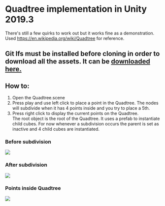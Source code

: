 # Quadtree implementation in Unity 2019.3
There's still a few quirks to work out but it works fine as a demonstration. Used https://en.wikipedia.org/wiki/Quadtree for reference.  
## **Git lfs must be installed before cloning in order to download all the assets.** It can be [downloaded here.](https://git-lfs.github.com/)
## How to:
1. Open the Quadtree.scene
2. Press play and use left click to place a point in the Quadtree. The nodes will subdivide when it has 4 points inside and you try to place a 5th.  
3. Press right click to display the current points on the Quadtree.  
The root object is the root of the Quadtree. It uses a prefab to instantiate child cubes. For now whenever a subdivision occurs the parent is set as inactive and 4 child cubes are instantiated.

### Before subdivision 
![](./img/initial.png)
### After subdivision  
![](./img/subdivide.png)  
### Points inside Quadtree
![](./img/points.png)
